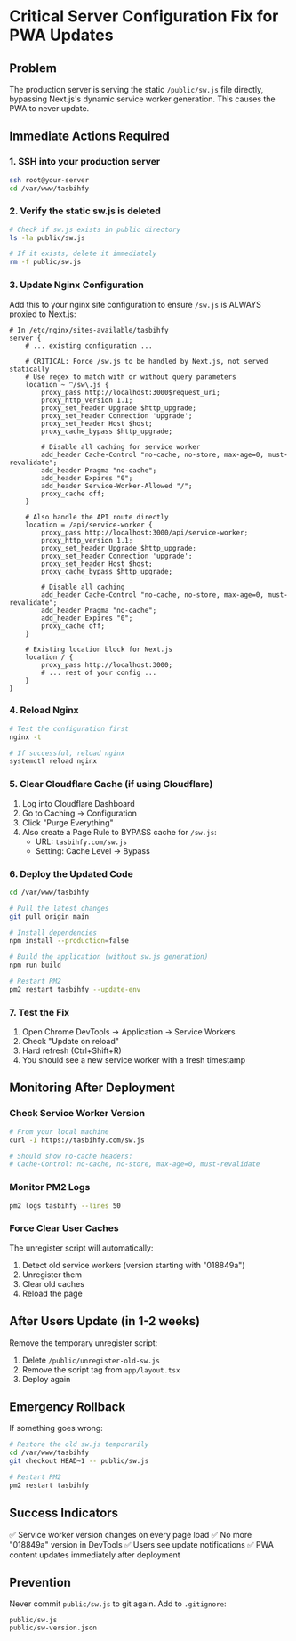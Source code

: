 # Critical Server Configuration Fix for PWA Updates

## Problem
The production server is serving the static `/public/sw.js` file directly, bypassing Next.js's dynamic service worker generation. This causes the PWA to never update.

## Immediate Actions Required

### 1. SSH into your production server
```bash
ssh root@your-server
cd /var/www/tasbihfy
```

### 2. Verify the static sw.js is deleted
```bash
# Check if sw.js exists in public directory
ls -la public/sw.js

# If it exists, delete it immediately
rm -f public/sw.js
```

### 3. Update Nginx Configuration
Add this to your nginx site configuration to ensure `/sw.js` is ALWAYS proxied to Next.js:

```nginx
# In /etc/nginx/sites-available/tasbihfy
server {
    # ... existing configuration ...

    # CRITICAL: Force /sw.js to be handled by Next.js, not served statically
    # Use regex to match with or without query parameters
    location ~ ^/sw\.js {
        proxy_pass http://localhost:3000$request_uri;
        proxy_http_version 1.1;
        proxy_set_header Upgrade $http_upgrade;
        proxy_set_header Connection 'upgrade';
        proxy_set_header Host $host;
        proxy_cache_bypass $http_upgrade;

        # Disable all caching for service worker
        add_header Cache-Control "no-cache, no-store, max-age=0, must-revalidate";
        add_header Pragma "no-cache";
        add_header Expires "0";
        add_header Service-Worker-Allowed "/";
        proxy_cache off;
    }

    # Also handle the API route directly
    location = /api/service-worker {
        proxy_pass http://localhost:3000/api/service-worker;
        proxy_http_version 1.1;
        proxy_set_header Upgrade $http_upgrade;
        proxy_set_header Connection 'upgrade';
        proxy_set_header Host $host;
        proxy_cache_bypass $http_upgrade;

        # Disable all caching
        add_header Cache-Control "no-cache, no-store, max-age=0, must-revalidate";
        add_header Pragma "no-cache";
        add_header Expires "0";
        proxy_cache off;
    }

    # Existing location block for Next.js
    location / {
        proxy_pass http://localhost:3000;
        # ... rest of your config ...
    }
}
```

### 4. Reload Nginx
```bash
# Test the configuration first
nginx -t

# If successful, reload nginx
systemctl reload nginx
```

### 5. Clear Cloudflare Cache (if using Cloudflare)
1. Log into Cloudflare Dashboard
2. Go to Caching → Configuration
3. Click "Purge Everything"
4. Also create a Page Rule to BYPASS cache for `/sw.js`:
   - URL: `tasbihfy.com/sw.js`
   - Setting: Cache Level → Bypass

### 6. Deploy the Updated Code
```bash
cd /var/www/tasbihfy

# Pull the latest changes
git pull origin main

# Install dependencies
npm install --production=false

# Build the application (without sw.js generation)
npm run build

# Restart PM2
pm2 restart tasbihfy --update-env
```

### 7. Test the Fix
1. Open Chrome DevTools → Application → Service Workers
2. Check "Update on reload"
3. Hard refresh (Ctrl+Shift+R)
4. You should see a new service worker with a fresh timestamp

## Monitoring After Deployment

### Check Service Worker Version
```bash
# From your local machine
curl -I https://tasbihfy.com/sw.js

# Should show no-cache headers:
# Cache-Control: no-cache, no-store, max-age=0, must-revalidate
```

### Monitor PM2 Logs
```bash
pm2 logs tasbihfy --lines 50
```

### Force Clear User Caches
The unregister script will automatically:
1. Detect old service workers (version starting with "018849a")
2. Unregister them
3. Clear old caches
4. Reload the page

## After Users Update (in 1-2 weeks)

Remove the temporary unregister script:
1. Delete `/public/unregister-old-sw.js`
2. Remove the script tag from `app/layout.tsx`
3. Deploy again

## Emergency Rollback

If something goes wrong:
```bash
# Restore the old sw.js temporarily
cd /var/www/tasbihfy
git checkout HEAD~1 -- public/sw.js

# Restart PM2
pm2 restart tasbihfy
```

## Success Indicators

✅ Service worker version changes on every page load
✅ No more "018849a" version in DevTools
✅ Users see update notifications
✅ PWA content updates immediately after deployment

## Prevention

Never commit `public/sw.js` to git again. Add to `.gitignore`:
```
public/sw.js
public/sw-version.json
```